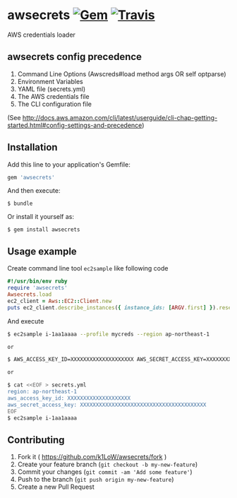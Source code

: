 # awsecrets [![Gem](https://img.shields.io/gem/v/awsecrets.svg)](https://rubygems.org/gems/awsecrets) [![Travis](https://img.shields.io/travis/k1LoW/awsecrets.svg)](https://travis-ci.org/k1LoW/awsecrets)

AWS credentials loader

## awsecrets config precedence

1. Command Line Options (Awscreds#load method args OR self optparse)
2. Environment Variables
3. YAML file (secrets.yml)
4. The AWS credentials file
5. The CLI configuration file

(See http://docs.aws.amazon.com/cli/latest/userguide/cli-chap-getting-started.html#config-settings-and-precedence)

## Installation

Add this line to your application's Gemfile:

```ruby
gem 'awsecrets'
```

And then execute:

    $ bundle

Or install it yourself as:

    $ gem install awsecrets

## Usage example

Create command line tool `ec2sample` like following code

```ruby
#!/usr/bin/env ruby
require 'awsecrets'
Awsecrets.load
ec2_client = Aws::EC2::Client.new
puts ec2_client.describe_instances({ instance_ids: [ARGV.first] }).reservations.first.instances.first
```

And execute

```sh
$ ec2sample i-1aa1aaaa --profile mycreds --region ap-northeast-1

or

$ AWS_ACCESS_KEY_ID=XXXXXXXXXXXXXXXXXXXX AWS_SECRET_ACCESS_KEY=XXXXXXXXXXXXXXXXXXXXXXXXXXXXXXXXXXXXXXXX AWS_REGION=ap-northeast-1 ec2sample i-1aa1aaaa

or

$ cat <<EOF > secrets.yml
region: ap-northeast-1
aws_access_key_id: XXXXXXXXXXXXXXXXXXXX
aws_secret_access_key: XXXXXXXXXXXXXXXXXXXXXXXXXXXXXXXXXXXXXXXX
EOF
$ ec2sample i-1aa1aaaa
```

## Contributing

1. Fork it ( https://github.com/k1LoW/awsecrets/fork )
2. Create your feature branch (`git checkout -b my-new-feature`)
3. Commit your changes (`git commit -am 'Add some feature'`)
4. Push to the branch (`git push origin my-new-feature`)
5. Create a new Pull Request
